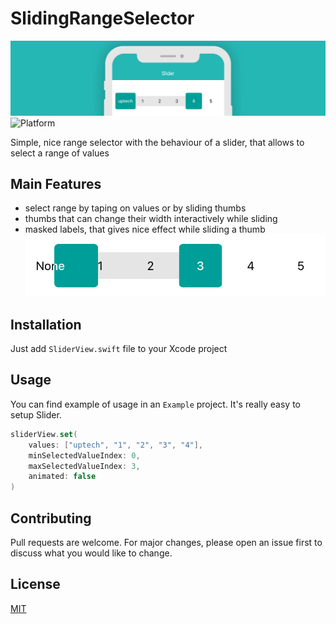 # SlidingRangeSelector
![](slider-main.png)
![Platform](https://img.shields.io/badge/platform-iOS-009E98)

Simple, nice range selector with the behaviour of a slider, that allows to select a range of values

## Main Features
* select range by taping on values or by sliding thumbs
* thumbs that can change their width interactively while sliding
* masked labels, that gives nice effect while sliding a thumb
![](mask-feature.png)

## Installation

Just add ```SliderView.swift``` file to your Xcode project

## Usage

You can find example of usage in an `Example` project. It's really easy to setup Slider.

```Swift
sliderView.set(
    values: ["uptech", "1", "2", "3", "4"],
    minSelectedValueIndex: 0,
    maxSelectedValueIndex: 3,
    animated: false
)
```

## Contributing
Pull requests are welcome. For major changes, please open an issue first to discuss what you would like to change.

## License
[MIT](./LICENSE.MD)
